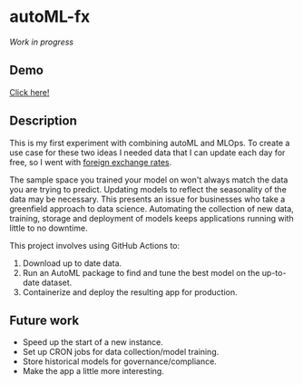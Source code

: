 # autoML-fx
 
*Work in progress*
 
## Demo
 
[Click here!](https://automlservice-5gzjmk3g3a-uc.a.run.app/)
 
## Description
 
This is my first experiment with combining autoML and MLOps. To create a use case for these two ideas I needed data that I can update each day for free, so I went with [foreign exchange rates](https://freecurrencyapi.net).
 
The sample space you trained your model on won't always match the data you are trying to predict. Updating models to reflect the seasonality of the data may be necessary. This presents an issue for businesses who take a greenfield approach to data science. Automating the collection of new data, training, storage and deployment of models keeps applications running with little to no downtime.
 
This project involves using GitHub Actions to:
 
1. Download up to date data.
2. Run an AutoML package to find and tune the best model on the up-to-date dataset.
3. Containerize and deploy the resulting app for production.
 
## Future work

- Speed up the start of a new instance.
- Set up CRON jobs for data collection/model training.
- Store historical models for governance/compliance.
- Make the app a little more interesting.